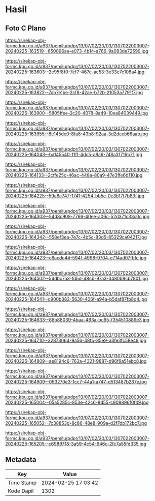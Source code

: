# Hasil

## Foto C Plano

https://sirekap-obj-formc.kpu.go.id/a937/pemilu/pdpr/13/07/02/20/03/1307022003007-20240225-163519--650096ae-e073-4b14-a766-9a083de72599.jpg

https://sirekap-obj-formc.kpu.go.id/a937/pemilu/pdpr/13/07/02/20/03/1307022003007-20240225-163603--2e95f8f0-7ef7-467c-ac53-3e33e7c108a4.jpg

https://sirekap-obj-formc.kpu.go.id/a937/pemilu/pdpr/13/07/02/20/03/1307022003007-20240225-163822--7ab7e1be-2cf8-42ae-b72b-21053a7791f7.jpg

https://sirekap-obj-formc.kpu.go.id/a937/pemilu/pdpr/13/07/02/20/03/1307022003007-20240225-163900--5805ffee-2c20-4078-8a49-10ea84039449.jpg

https://sirekap-obj-formc.kpu.go.id/a937/pemilu/pdpr/13/07/02/20/03/1307022003007-20240225-163955--8e145de0-8fa8-43b8-92aa-3d2dccb66aab.jpg

https://sirekap-obj-formc.kpu.go.id/a937/pemilu/pdpr/13/07/02/20/03/1307022003007-20240225-164043--ba145540-f1ff-4dc5-a8a6-748a31716b71.jpg

https://sirekap-obj-formc.kpu.go.id/a937/pemilu/pdpr/13/07/02/20/03/1307022003007-20240225-164133--2cffe25c-46ac-448a-80a9-47e3ffe6d110.jpg

https://sirekap-obj-formc.kpu.go.id/a937/pemilu/pdpr/13/07/02/20/03/1307022003007-20240225-164225--59a8c747-1741-4254-bb5c-0c3b17f7b83f.jpg

https://sirekap-obj-formc.kpu.go.id/a937/pemilu/pdpr/13/07/02/20/03/1307022003007-20240225-164303--54d8c908-7766-40ee-a06c-52d371c33c0c.jpg

https://sirekap-obj-formc.kpu.go.id/a937/pemilu/pdpr/13/07/02/20/03/1307022003007-20240225-164342--558ef3ea-7e7c-4b5c-83d5-85329ca04217.jpg

https://sirekap-obj-formc.kpu.go.id/a937/pemilu/pdpr/13/07/02/20/03/1307022003007-20240225-164423--c8acdc44-594f-4998-9704-e714ad07fbfc.jpg

https://sirekap-obj-formc.kpu.go.id/a937/pemilu/pdpr/13/07/02/20/03/1307022003007-20240225-164502--54dbc7a3-fdbd-48cb-97a3-3480b8cb7801.jpg

https://sirekap-obj-formc.kpu.go.id/a937/pemilu/pdpr/13/07/02/20/03/1307022003007-20240225-164541--c900b382-5630-406f-a94a-b5daf87fb8d4.jpg

https://sirekap-obj-formc.kpu.go.id/a937/pemilu/pdpr/13/07/02/20/03/1307022003007-20240225-164633--86b88039-4baa-463a-bc95-f354510889e3.jpg

https://sirekap-obj-formc.kpu.go.id/a937/pemilu/pdpr/13/07/02/20/03/1307022003007-20240225-164710--32873064-9a56-48fb-85e9-a3fe3fc58e49.jpg

https://sirekap-obj-formc.kpu.go.id/a937/pemilu/pdpr/13/07/02/20/03/1307022003007-20240225-164809--ae8194c6-763a-4321-9887-d96f9a51ebc8.jpg

https://sirekap-obj-formc.kpu.go.id/a937/pemilu/pdpr/13/07/02/20/03/1307022003007-20240225-164909--093270e3-1cc7-44a1-a747-d513487b267e.jpg

https://sirekap-obj-formc.kpu.go.id/a937/pemilu/pdpr/13/07/02/20/03/1307022003007-20240225-165004--05a5285c-853e-42c6-8d55-c909896f0f49.jpg

https://sirekap-obj-formc.kpu.go.id/a937/pemilu/pdpr/13/07/02/20/03/1307022003007-20240225-165052--7c38853d-8c86-48e8-909a-d2f7db172bc7.jpg

https://sirekap-obj-formc.kpu.go.id/a937/pemilu/pdpr/13/07/02/20/03/1307022003007-20240225-165205--c6989718-3a59-4c54-946c-2fc7a55fd335.jpg


## Metadata

| Key        | Value               |
| ---------- | ------------------- |
| Time Stamp | 2024-02-25 17:03:42 |
| Kode Dapil | 1302                |



